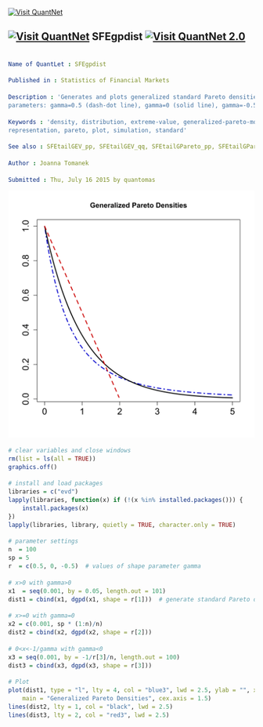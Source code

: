 
[<img src="https://github.com/QuantLet/Styleguide-and-Validation-procedure/blob/master/pictures/banner.png" alt="Visit QuantNet">](http://quantlet.de/index.php?p=info)

## [<img src="https://github.com/QuantLet/Styleguide-and-Validation-procedure/blob/master/pictures/qloqo.png" alt="Visit QuantNet">](http://quantlet.de/) **SFEgpdist** [<img src="https://github.com/QuantLet/Styleguide-and-Validation-procedure/blob/master/pictures/QN2.png" width="60" alt="Visit QuantNet 2.0">](http://quantlet.de/d3/ia)

```yaml

Name of QuantLet : SFEgpdist

Published in : Statistics of Financial Markets

Description : 'Generates and plots generalized standard Pareto densities for different shape
parameters: gamma=0.5 (dash-dot line), gamma=0 (solid line), gamma=-0.5 (broken line).'

Keywords : 'density, distribution, extreme-value, generalized-pareto-model, graphical
representation, pareto, plot, simulation, standard'

See also : SFEtailGEV_pp, SFEtailGEV_qq, SFEtailGPareto_pp, SFEtailGPareto_qq, SFStailGPareto

Author : Joanna Tomanek

Submitted : Thu, July 16 2015 by quantomas

```

![Picture1](SFEgpdist-1.png)


```r
# clear variables and close windows
rm(list = ls(all = TRUE))
graphics.off()

# install and load packages
libraries = c("evd")
lapply(libraries, function(x) if (!(x %in% installed.packages())) {
    install.packages(x)
})
lapply(libraries, library, quietly = TRUE, character.only = TRUE)

# parameter settings
n  = 100
sp = 5
r  = c(0.5, 0, -0.5)  # values of shape parameter gamma

# x>0 with gamma>0
x1	= seq(0.001, by = 0.05, length.out = 101)  
dist1 = cbind(x1, dgpd(x1, shape = r[1]))  # generate standard Pareto density given parameter gamma

# x>=0 with gamma=0
x2 = c(0.001, sp * (1:n)/n) 
dist2 = cbind(x2, dgpd(x2, shape = r[2]))

# 0<x<-1/gamma with gamma<0
x3 = seq(0.001, by = -1/r[3]/n, length.out = 100)  
dist3 = cbind(x3, dgpd(x3, shape = r[3]))

# Plot
plot(dist1, type = "l", lty = 4, col = "blue3", lwd = 2.5, ylab = "", xlab = "", 
    main = "Generalized Pareto Densities", cex.axis = 1.5)
lines(dist2, lty = 1, col = "black", lwd = 2.5)
lines(dist3, lty = 2, col = "red3", lwd = 2.5) 
```

